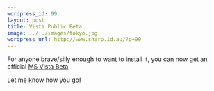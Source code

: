 ```yaml
--- 
wordpress_id: 99
layout: post
title: Vista Public Beta
image: ../../images/tokyo.jpg
wordpress_url: http://www.sharp.id.au/?p=99
---
```

For anyone brave/silly enough to want to install it, you can now get an official <a href="http://www.microsoft.com/windowsvista/getready/preview.mspx">MS Vista Beta</a>

Let me know how you go!
